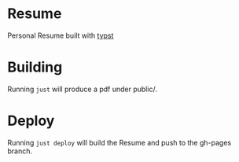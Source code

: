 # Resume

Personal Resume built with [typst](https://typst.app)

# Building

Running `just` will produce a pdf under public/.

# Deploy

Running `just deploy` will build the Resume and push to the gh-pages branch.
